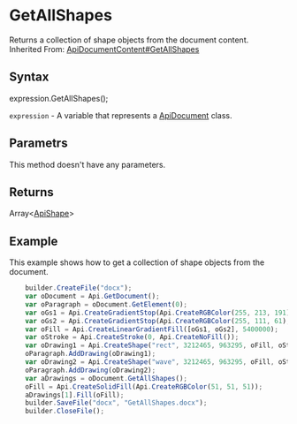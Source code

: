 # GetAllShapes

Returns a collection of shape objects from the document content.<br>Inherited From: [ApiDocumentContent#GetAllShapes](../../ApiDocumentContent/Methods/GetAllShapes.md)

## Syntax

expression.GetAllShapes();

`expression` - A variable that represents a [ApiDocument](../ApiDocument.md) class.

## Parametrs

This method doesn't have any parameters.

## Returns

Array<[ApiShape](../../ApiShape/ApiShape.md)>

## Example

This example shows how to get a collection of shape objects from the document.

```javascript
	builder.CreateFile("docx");
	var oDocument = Api.GetDocument();
	var oParagraph = oDocument.GetElement(0);
	var oGs1 = Api.CreateGradientStop(Api.CreateRGBColor(255, 213, 191), 0);
	var oGs2 = Api.CreateGradientStop(Api.CreateRGBColor(255, 111, 61), 100000);
	var oFill = Api.CreateLinearGradientFill([oGs1, oGs2], 5400000);
	var oStroke = Api.CreateStroke(0, Api.CreateNoFill());
	var oDrawing1 = Api.CreateShape("rect", 3212465, 963295, oFill, oStroke);
	oParagraph.AddDrawing(oDrawing1);
	var oDrawing2 = Api.CreateShape("wave", 3212465, 963295, oFill, oStroke);
	oParagraph.AddDrawing(oDrawing2);
	var aDrawings = oDocument.GetAllShapes();
	oFill = Api.CreateSolidFill(Api.CreateRGBColor(51, 51, 51));
	aDrawings[1].Fill(oFill);
	builder.SaveFile("docx", "GetAllShapes.docx");
	builder.CloseFile();
```